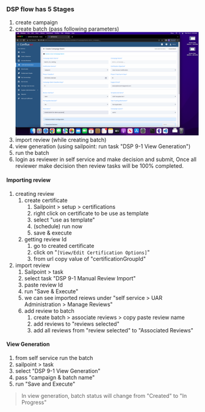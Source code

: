 ### DSP flow has 5 Stages
1. create campaign
2. create batch  (pass following parameters)
![create batch](images/create_batch.png)
4. import review (while creating batch)
5. view generation (using sailpoint: run task "DSP 9-1 View Generation")
6. run the batch
7. login as reviewer in self service and make decision and submit, Once all reviewer make decision then review tasks will be 100% completed.


#### Importing review
1. creating review
	1. create certificate
		1. Sailpoint > setup > certifications
		4. right click on certificate to be use as template
		5. select "use as template"
		6. (schedule) run now
		7. save & execute
	2. getting review Id
		1. go to created certificate
		2. click on "`[View/Edit Certification Options]`"
		3. from url copy value of "certificationGroupId"
2. import review
	1. Sailpoint > task
	2. select task "DSP 9-1 Manual Review Import"
	3. paste review Id
	4. run "Save & Execute"
	5. we can see imported reiews under "self service > UAR Administration > Manage Reviews"
	6. add review to batch 
		1. create batch > associate reviews > copy paste review name
		2. add reviews to "reviews selected" 
		3. add all reviews from "review selected" to "Associated Reviews"
 

#### View Generation
1. from self service run the batch 
2. sailpoint > task
3. select "DSP 9-1 View Generation"
4. pass "campaign & batch name"
5. run "Save and Execute"    
    
>In view generation, batch status will change from "Created" to "In Progress"





